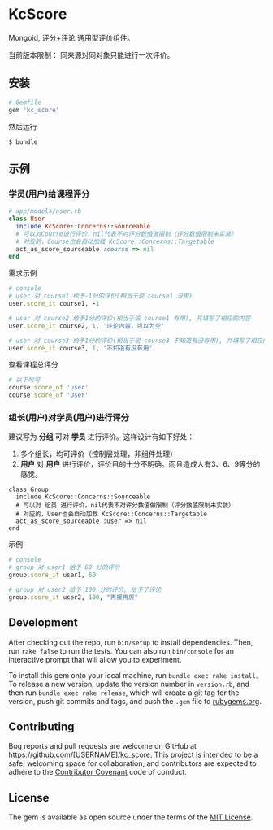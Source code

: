 # KcScore

Mongoid, 评分+评论 通用型评价组件。  

当前版本限制：
同来源对同对象只能进行一次评价。

## 安装


```ruby
# Gemfile
gem 'kc_score'
```

然后运行

    $ bundle

## 示例

### 学员(用户)给课程评分
```ruby
# app/models/user.rb
class User
  include KcScore::Concerns::Sourceable
  # 可以对Course进行评价，nil代表不对评分数值做限制（评分数值限制未实装）
  # 对应的，Course也会自动加载 KcScore::Concerns::Targetable
  act_as_score_sourceable :course => nil
end
```

需求示例
```ruby
# console
# user 对 course1 给予-1分的评价(相当于说 course1 没用)
user.score_it course1, -1

# user 对 course2 给予1分的评价(相当于说 course1 有用), 并填写了相应的内容
user.score_it course2, 1, '评论内容，可以为空'

# user 对 course3 给予1分的评价(相当于说 course3 不知道有没有用), 并填写了相应的内容
user.score_it course3, 1, '不知道有没有用'
```

查看课程总评分
```ruby
# 以下均可
course.score_of 'user'
course.score_of 'User'
```

### 组长(用户)对学员(用户)进行评分
建议写为 **分组** 可对 **学员** 进行评价。这样设计有如下好处：  
1. 多个组长，均可评价（控制层处理，非组件处理）
2. **用户** 对 **用户** 进行评价，评价目的十分不明确。而且造成人有3、6、9等分的感觉。

```
class Group
  include KcScore::Concerns::Sourceable
  # 可以对 组员 进行评价，nil代表不对评分数值做限制（评分数值限制未实装）
  # 对应的，User也会自动加载 KcScore::Concerns::Targetable
  act_as_score_sourceable :user => nil
end
```

示例
```ruby
# console
# group 对 user1 给予 60 分的评价
group.score_it user1, 60

# group 对 user2 给予 100 分的评价, 给予了评论
group.score_it user2, 100, "再接再厉"
```

## Development

After checking out the repo, run `bin/setup` to install dependencies. Then, run `rake false` to run the tests. You can also run `bin/console` for an interactive prompt that will allow you to experiment.

To install this gem onto your local machine, run `bundle exec rake install`. To release a new version, update the version number in `version.rb`, and then run `bundle exec rake release`, which will create a git tag for the version, push git commits and tags, and push the `.gem` file to [rubygems.org](https://rubygems.org).

## Contributing

Bug reports and pull requests are welcome on GitHub at https://github.com/[USERNAME]/kc_score. This project is intended to be a safe, welcoming space for collaboration, and contributors are expected to adhere to the [Contributor Covenant](contributor-covenant.org) code of conduct.


## License

The gem is available as open source under the terms of the [MIT License](http://opensource.org/licenses/MIT).


